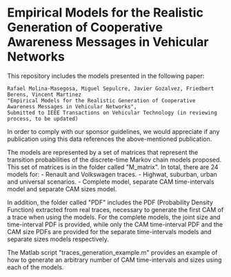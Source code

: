 # Empirical Models for the Realistic Generation of Cooperative Awareness Messages in Vehicular Networks
This repository includes the models presented in the following paper:

    Rafael Molina-Masegosa, Miguel Sepulcre, Javier Gozalvez, Friedbert Berens, Vincent Martinez
    "Empirical Models for the Realistic Generation of Cooperative Awareness Messages in Vehicular Networks", 
    Submitted to IEEE Transactions on Vehicular Technology (in reviewing process, to be updated)

In order to comply with our sponsor guidelines, we would appreciate if any publication using this data references the above-mentioned publication.

The models are represented by a set of matrices that represent the transition probabilities of the discrete-time Markov chain models proposed. This set of matrices is in the folder called "M_matrix". In total, there are 24 models for:
	- Renault and Volkswagen traces.
	- Highwat, suburban, urban and universal scenarios.
	- Complete model, separate CAM time-intervals model and separate CAM sizes model.

In addition, the folder called "PDF" includes the PDF (Probability Density Function) extracted from real traces, necessary to generate the first CAM of a trace when using the models. For the complete models, the joint size and time-interval PDF is provided, while only the CAM time-interval PDF and the CAM size PDFs are provided for the separate time-intervals models and separate sizes models respectively.

The Matlab script "traces_generation_example.m" provides an example of how to generate an arbitrary number of CAM time-intervals and sizes using each of the models.
